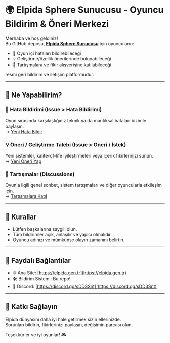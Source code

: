 # 🌍 Elpida Sphere Sunucusu - Oyuncu Bildirim & Öneri Merkezi

Merhaba ve hoş geldiniz!  
Bu GitHub deposu, **[Elpida Sphere Sunucusu](https://elpida.gen.tr)** için oyuncuların:

- 🐞 Oyun içi hataları bildirebileceği  
- 💡 Geliştirme/özellik önerilerinde bulunabileceği  
- 📣 Tartışmalara ve fikir alışverişine katılabileceği  

resmi geri bildirim ve iletişim platformudur.

---

## 📌 Ne Yapabilirim?

### 🔧 Hata Bildirimi (Issue > Hata Bildirimi)
Oyun sırasında karşılaştığınız teknik ya da mantıksal hataları bizimle paylaşın.  
→ [Yeni Hata Bildir](https://github.com/elpidaUo/elpida/issues/new?template=bug_report.md)

### 💡 Öneri / Geliştirme Talebi (Issue > Öneri / İstek)
Yeni sistemler, kalite-of-life iyileştirmeleri veya içerik fikirlerinizi sunun.  
→ [Yeni Öneri Yap](https://github.com/elpidaUo/elpida/issues/new?template=feature_request.md)

### 💬 Tartışmalar (Discussions)
Oyunla ilgili genel sohbet, sistem tartışmaları ve diğer oyuncularla etkileşim için.  
→ [Tartışmalara Katıl](https://github.com/elpidaUo/elpida/discussions)

---

## 📜 Kurallar

- Lütfen başkalarına saygılı olun.
- Tüm bildirimler açık, anlaşılır ve yapıcı olmalıdır.
- Oyuncu adınızı ve mümkünse olayın zamanını belirtin.

---

## 🔗 Faydalı Bağlantılar

- 🌐 Ana Site: [https://elpida.gen.tr](https://elpida.gen.tr)
- 🛠️ Bildirim Sistemi: Bu repo!
- 📣 Discord: [https://discord.gg/sDD3Snt](https://discord.gg/sDD3Snt)

---

## 🤝 Katkı Sağlayın

Elpida dünyasını daha iyi hale getirmek sizin ellerinizde.  
Sorunları bildirin, fikirlerinizi paylaşın, değişimin parçası olun.

Teşekkürler ve iyi oyunlar! 🎮
